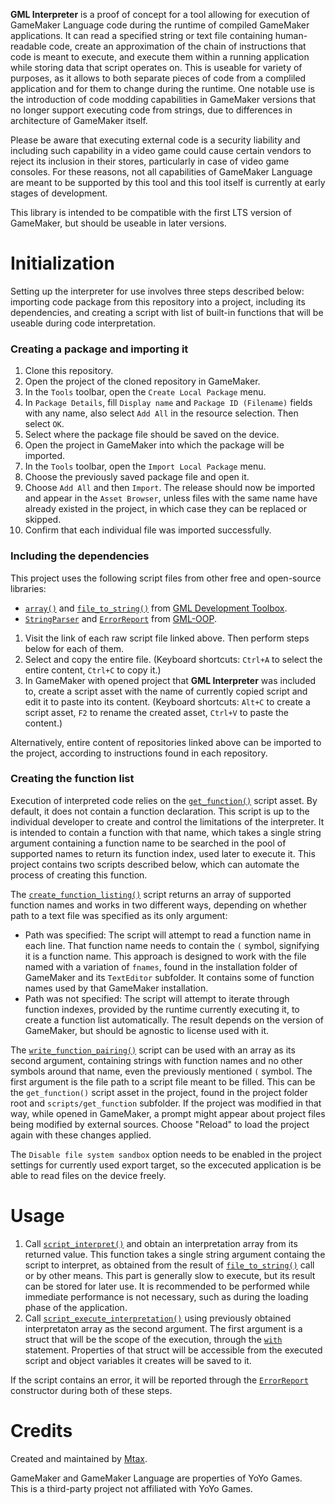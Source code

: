 **GML Interpreter** is a proof of concept for a tool allowing for execution of GameMaker Language code during the runtime of compiled GameMaker applications. It can read a specified string or text file containing human-readable code, create an approximation of the chain of instructions that code is meant to execute, and execute them within a running application while storing data that script operates on. This is useable for variety of purposes, as it allows to both separate pieces of code from a compliled application and for them to change during the runtime. One notable use is the introduction of code modding capabilities in GameMaker versions that no longer support executing code from strings, due to differences in architecture of GameMaker itself.

Please be aware that executing external code is a security liability and including such capability in a video game could cause certain vendors to reject its inclusion in their stores, particularly in case of video game consoles. For these reasons, not all capabilities of GameMaker Language are meant to be supported by this tool and this tool itself is currently at early stages of development.

This library is intended to be compatible with the first LTS version of GameMaker, but should be useable in later versions.

# Initialization
Setting up the interpreter for use involves three steps described below: importing code package from this repository into a project, including its dependencies, and creating a script with list of built-in functions that will be useable during code interpretation.

### Creating a package and importing it
1. Clone this repository.
2. Open the project of the cloned repository in GameMaker.
3. In the `Tools` toolbar, open the `Create Local Package` menu.
4. In `Package Details`, fill `Display name` and `Package ID (Filename)` fields with any name, also select `Add All` in the resource selection. Then select `OK`.
5. Select where the package file should be saved on the device.
6. Open the project in GameMaker into which the package will be imported.
7. In the `Tools` toolbar, open the `Import Local Package` menu.
8. Choose the previously saved package file and open it.
9. Choose `Add All` and then `Import`. The release should now be imported and appear in the `Asset Browser`, unless files with the same name have already existed in the project, in which case they can be replaced or skipped.
10. Confirm that each individual file was imported successfully.

### Including the dependencies
This project uses the following script files from other free and open-source libraries:
* [`array()`](https://raw.githubusercontent.com/Mtax-Development/GML-Development-Toolbox/master/scripts/array/array.gml) and [`file_to_string()`](https://raw.githubusercontent.com/Mtax-Development/GML-Development-Toolbox/master/scripts/file_to_string/file_to_string.gml) from [GML Development Toolbox](https://github.com/Mtax-Development/GML-Development-Toolbox).
* [`StringParser`](https://raw.githubusercontent.com/Mtax-Development/GML-OOP/master/scripts/StringParser/StringParser.gml) and [`ErrorReport`](https://raw.githubusercontent.com/Mtax-Development/GML-OOP/master/scripts/ErrorReport/ErrorReport.gml) from [GML-OOP](https://github.com/Mtax-Development/GML-OOP).

1. Visit the link of each raw script file linked above. Then perform steps below for each of them.
2. Select and copy the entire file. (Keyboard shortcuts: `Ctrl+A` to select the entire content, `Ctrl+C` to copy it.)
3. In GameMaker with opened project that **GML Interpreter** was included to, create a script asset with the name of currently copied script and edit it to paste into its content. (Keyboard shortcuts: `Alt+C` to create a script asset, `F2` to rename the created asset, `Ctrl+V` to paste the content.)

Alternatively, entire content of repositories linked above can be imported to the project, according to instructions found in each repository.

### Creating the function list
Execution of interpreted code relies on the [`get_function()`](https://github.com/Mtax-Development/GML-Interpreter/blob/master/scripts/get_function/get_function.gml) script asset. By default, it does not contain a function declaration. This script is up to the individual developer to create and control the limitations of the interpreter. It is intended to contain a function with that name, which takes a single string argument containing a function name to be searched in the pool of supported names to return its function index, used later to execute it. This project contains two scripts described below, which can automate the process of creating this function.

The [`create_function_listing()`](https://github.com/Mtax-Development/GML-Interpreter/blob/master/scripts/create_function_listing/create_function_listing.gml) script returns an array of supported function names and works in two different ways, depending on whether path to a text file was specified as its only argument:
* Path was specified: The script will attempt to read a function name in each line. That function name needs to contain the `(` symbol, signifying it is a function name. This approach is designed to work with the file named with a variation of `fnames`, found in the installation folder of GameMaker and its `TextEditor` subfolder. It contains some of function names used by that GameMaker installation.
* Path was not specified: The script will attempt to iterate through function indexes, provided by the runtime currently executing it, to create a function list automatically. The result depends on the version of GameMaker, but should be agnostic to license used with it.

The [`write_function_pairing()`](https://github.com/Mtax-Development/GML-Interpreter/blob/master/scripts/write_function_pairing/write_function_pairing.gml) script can be used with an array as its second argument, containing strings with function names and no other symbols around that name, even the previously mentioned `(` symbol. The first argument is the file path to a script file meant to be filled. This can be the `get_function()` script asset in the project, found in the project folder root and `scripts/get_function` subfolder. If the project was modified in that way, while opened in GameMaker, a prompt might appear about project files being modified by external sources. Choose "Reload" to load the project again with these changes applied.

The `Disable file system sandbox` option needs to be enabled in the project settings for currently used export target, so the excecuted application is be able to read files on the device freely.

# Usage
1. Call [`script_interpret()`](https://github.com/Mtax-Development/GML-Interpreter/blob/master/scripts/script_interpret/script_interpret.gml) and obtain an interpretation array from its returned value. This function takes a single string argument containg the script to interpret, as obtained from the result of [`file_to_string()`](https://github.com/Mtax-Development/GML-Development-Toolbox/blob/master/scripts/file_to_string/file_to_string.gml) call or by other means. This part is generally slow to execute, but its result can be stored for later use. It is recommended to be performed while immediate performance is not necessary, such as during the loading phase of the application.
2. Call [`script_execute_interpretation()`](https://github.com/Mtax-Development/GML-Interpreter/blob/master/scripts/script_execute_interpretation/script_execute_interpretation.gml) using previously obtained interpretaton array as the second argument. The first argument is a struct that will be the scope of the execution, through the [`with`](https://manual.yoyogames.com/GameMaker_Language/GML_Overview/Language_Features/with.htm) statement. Properties of that struct will be accessible from the executed script and object variables it creates will be saved to it.

If the script contains an error, it will be reported through the [`ErrorReport`](https://github.com/Mtax-Development/GML-OOP/blob/master/scripts/ErrorReport/ErrorReport.gml) constructor during both of these steps.

# Credits
Created and maintained by [Mtax](https://github.com/Mtax-Development).

GameMaker and GameMaker Language are properties of YoYo Games.    
This is a third-party project not affiliated with YoYo Games.
